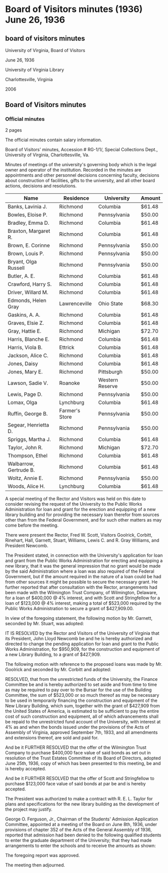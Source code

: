 <!-- llmmeta -->
<script type="application/ld+json">
{
"@context": "http://schema.org",
"@type": "BoardMinutes",
"name": "Board Minutes",
"startDate": "1936-06-26",
"endDate": "1936-06-26",
"location": {
"@type": "Place",
"name": "University of Virginia Library",
"address": {
"@type": "PostalAddress",
"addressLocality": "Charlottesville",
"addressRegion": "Virginia"
}
},
"organizer": {
"@type": "Organization",
"name": "University of Virginia Board of Visitors"
},
"keywords": "Board of Visitors, University of Virginia, meeting minutes",
"description": "Minutes from the Board of Visitors meeting held on June 26, 1936, discussing the application for a loan and grant for a new library building.",
"attendee": \[
"Fred W. Scott",
"Goolrick",
"Corbitt",
"Rinehart",
"Hall",
"Garnett",
"Stuart",
"Williams",
"Lewis C.",
"R. Gray Williams",
"John Lloyd Newcomb"
],
"about": \[
{
"@type": "Event",
"name": "Meeting to discuss library funding",
"description": "A special meeting to consider revising the request of the University to the Public Works Administration for loan and grant."
},
{
"@type": "FinancialTransaction",
"name": "Loan agreement",
"description": "Agreement for a loan of $400,000 @ 4% interest from Wilmington Trust Company and $123,000 @ 4% interest from Scott and Stringfellow."
}
]
}

</script>
<!-- llmformatted -->
# Board of Visitors minutes (1936) June 26, 1936

## board of visitors minutes

University of Virginia, Board of Visitors

June 26, 1936

University of Virginia Library

Charlottesville, Virginia

2006

## Board of Visitors minutes

### Official minutes

2 pages

The official minutes contain salary information.

Board of Visitors' minutes, Accession # RG-1/1/, Special Collections Dept., University of Virginia, Charlottesville, Va.

Minutes of meetings of the university's governing body which is the legal owner and operator of the institution. Recorded in the minutes are appointments and other personnel decisions concerning faculty, decisions about construction of facilities, gifts to the university, and all other board actions, decisions and resolutions.

| Name                       | Residence          | University      | Amount  |
|----------------------------|--------------------|------------------|---------|
| Banks, Lavinia J.         | Richmond            | Columbia         | $61.48  |
| Bowles, Eloise P.        | Richmond            | Pennsylvania     | $50.00  |
| Bradley, Emma D.         | Richmond            | Columbia         | $61.48  |
| Braxton, Margaret R.     | Richmond            | Columbia         | $61.48  |
| Brown, E. Corinne        | Richmond            | Pennsylvania     | $50.00  |
| Brown, Louis P.          | Richmond            | Pennsylvania     | $50.00  |
| Bryant, Olga Russell      | Richmond            | Pennsylvania     | $50.00  |
| Butler, A. E.            | Richmond            | Columbia         | $61.48  |
| Crawford, Harry S.       | Richmond            | Columbia         | $61.48  |
| Driver, Willard M.       | Richmond            | Columbia         | $61.48  |
| Edmonds, Helen Gray      | Lawrenceville       | Ohio State       | $68.30  |
| Gaskins, A. A.           | Richmond            | Columbia         | $61.48  |
| Graves, Elsie Z.         | Richmond            | Columbia         | $61.48  |
| Gray, Hattie E.          | Richmond            | Michigan         | $72.70  |
| Harris, Blanche E.       | Richmond            | Columbia         | $61.48  |
| Harris, Viola B.         | Ettrick            | Columbia         | $61.48  |
| Jackson, Alice C.        | Richmond            | Columbia         | $61.48  |
| Jones, Daisy             | Richmond            | Columbia         | $61.48  |
| Jones, Mary E.           | Richmond            | Pittsburgh       | $50.00  |
| Lawson, Sadie V.         | Roanoke            | Western Reserve   | $50.00  |
| Lewis, Page D.           | Richmond            | Pennsylvania     | $50.00  |
| Lomax, Olga              | Lynchburg          | Columbia         | $61.48  |
| Ruffin, George B.        | Farmer's Store     | Pennsylvania     | $50.00  |
| Segear, Henrietta D.     | Richmond            | Pennsylvania     | $50.00  |
| Spriggs, Martha J.       | Richmond            | Columbia         | $61.48  |
| Taylor, John R.          | Richmond            | Michigan         | $72.70  |
| Thompson, Ethel          | Richmond            | Columbia         | $61.48  |
| Walbarrow, Gertrude B.   | Richmond            | Columbia         | $61.48  |
| Woltz, Annie E.          | Richmond            | Pennsylvania     | $50.00  |
| Woods, Alice H.          | Lynchburg          | Columbia         | $61.48  |

A special meeting of the Rector and Visitors was held on this date to consider revising the request of the University to the Public Works Administration for loan and grant for the erection and equipping of a new library building and for providing the necessary loan therefor from sources other than from the Federal Government, and for such other matters as may come before the meeting.

There were present the Rector, Fred W. Scott, Visitors Goolrick, Corbitt, Rinehart, Hall, Garnett, Stuart, Williams, Lewis C. and R. Gray Williams, and President Newcomb.

The President stated, in connection with the University's application for loan and grant from the Public Works Administration for erecting and equipping a new library, that it was the general impression that no grant would be made by the said Administration where a loan was also required of the Federal Government, but if the amount required in the nature of a loan could be had from other sources it might be possible to secure the necessary grant. He further reported that after consultation with the Rector, arrangements had been made with the Wilmington Trust Company, of Wilmington, Delaware, for a loan of $400,000 @ 4% interest, and with Scott and Stringfellow for a loan of $123,000 @ 4% interest, making a total of $523,000 required by the Public Works Administration to secure a grant of $427,909.00.

In view of the foregoing statement, the following motion by Mr. Garnett, seconded by Mr. Stuart, was adopted:

IT IS RESOLVED by the Rector and Visitors of the University of Virginia that its President, John Lloyd Newcomb be and he is hereby authorized and directed to change the pending application for loan and grant to the Public Works Administration, for $950,909, for the construction and equipment of a new Library Building, to a grant of $427,909.

The following motion with reference to the proposed loans was made by Mr. Goolrick and seconded by Mr. Corbitt and adopted:

RESOLVED, that from the unrestricted funds of the University, the Finance Committee be and is hereby authorized to set aside and from time to time as may be required to pay over to the Bursar for the use of the Building Committee, the sum of $523,000 or so much thereof as may be necessary to be used in temporarily financing the construction and equipment of the New Library Building, which sum, together with the grant of $427,909 from the United States of America, is estimated to be sufficient to pay the entire cost of such construction and equipment, all of which advancements shall be repaid to the unrestricted fund account of the University, with interest at 4% as and when the bonds issued under the provisions of the Acts of Assembly of Virginia, approved September 7th, 1933, and all amendments and extensions thereof, are sold and paid for.

And be it FURTHER RESOLVED that the offer of the Wilmington Trust Company to purchase $400,000 face value of said bonds as set out in resolution of the Trust Estates Committee of its Board of Directors, adopted June 25th, 1936, copy of which has been presented to this meeting, be and is hereby accepted.

And be it FURTHER RESOLVED that the offer of Scott and Stringfellow to purchase $123,000 face value of said bonds at par be and is hereby accepted.

The President was authorized to make a contract with R. E. L. Taylor for plans and specifications for the new library building as the development of the project may justify.

George O. Ferguson, Jr., Chairman of the Students' Admission Application Committee, appointed at a meeting of the Board on June 8th, 1936, under provisions of chapter 352 of the Acts of the General Assembly of 1936, reported that admission had been denied to the following qualified students to enter the graduate department of the University; that they had made arrangements to enter the schools and to receive the amounts as shown:

The foregoing report was approved.

The meeting then adjourned.
